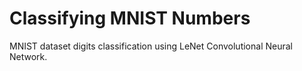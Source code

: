# Classifying MNIST Numbers
MNIST dataset digits classification using LeNet Convolutional Neural Network.
